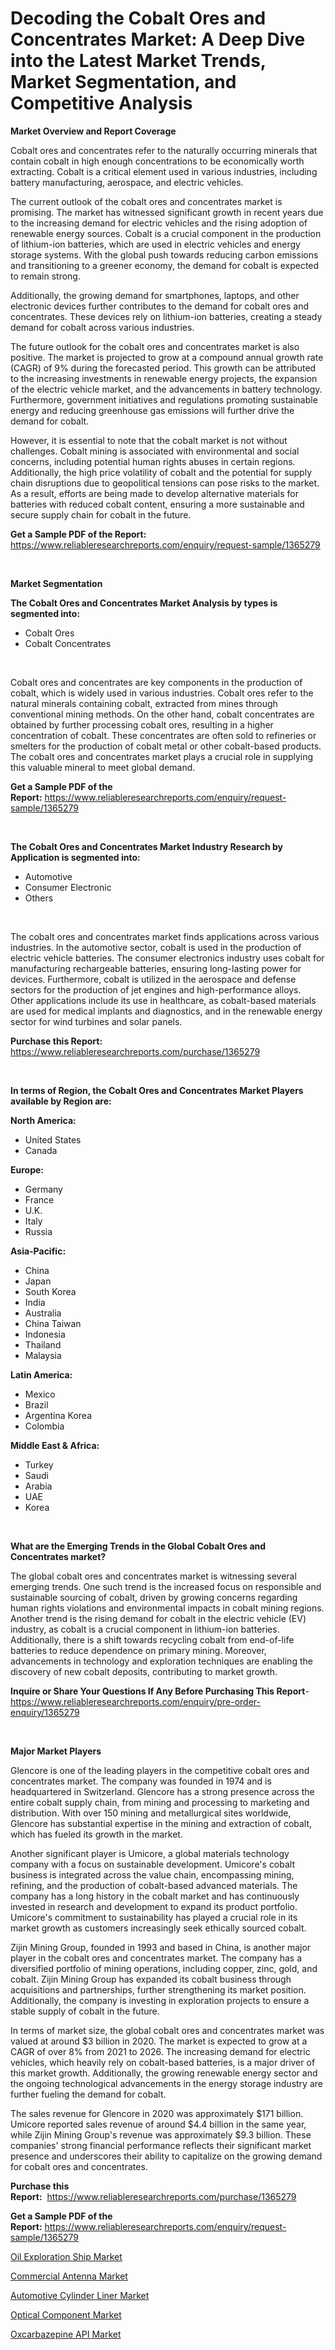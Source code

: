 <p><h1>Decoding the Cobalt Ores and Concentrates Market: A Deep Dive into the Latest Market Trends, Market Segmentation, and Competitive Analysis</h1></p><p><strong>Market Overview and Report Coverage</strong></p>
<p><p>Cobalt ores and concentrates refer to the naturally occurring minerals that contain cobalt in high enough concentrations to be economically worth extracting. Cobalt is a critical element used in various industries, including battery manufacturing, aerospace, and electric vehicles.</p><p>The current outlook of the cobalt ores and concentrates market is promising. The market has witnessed significant growth in recent years due to the increasing demand for electric vehicles and the rising adoption of renewable energy sources. Cobalt is a crucial component in the production of lithium-ion batteries, which are used in electric vehicles and energy storage systems. With the global push towards reducing carbon emissions and transitioning to a greener economy, the demand for cobalt is expected to remain strong.</p><p>Additionally, the growing demand for smartphones, laptops, and other electronic devices further contributes to the demand for cobalt ores and concentrates. These devices rely on lithium-ion batteries, creating a steady demand for cobalt across various industries.</p><p>The future outlook for the cobalt ores and concentrates market is also positive. The market is projected to grow at a compound annual growth rate (CAGR) of 9% during the forecasted period. This growth can be attributed to the increasing investments in renewable energy projects, the expansion of the electric vehicle market, and the advancements in battery technology. Furthermore, government initiatives and regulations promoting sustainable energy and reducing greenhouse gas emissions will further drive the demand for cobalt.</p><p>However, it is essential to note that the cobalt market is not without challenges. Cobalt mining is associated with environmental and social concerns, including potential human rights abuses in certain regions. Additionally, the high price volatility of cobalt and the potential for supply chain disruptions due to geopolitical tensions can pose risks to the market. As a result, efforts are being made to develop alternative materials for batteries with reduced cobalt content, ensuring a more sustainable and secure supply chain for cobalt in the future.</p></p>
<p><strong>Get a Sample PDF of the Report:</strong> <a href="https://www.reliableresearchreports.com/enquiry/request-sample/1365279">https://www.reliableresearchreports.com/enquiry/request-sample/1365279</a></p>
<p>&nbsp;</p>
<p><strong>Market Segmentation</strong></p>
<p><strong>The Cobalt Ores and Concentrates Market Analysis by types is segmented into:</strong></p>
<p><ul><li>Cobalt Ores</li><li>Cobalt Concentrates</li></ul></p>
<p>&nbsp;</p>
<p><p>Cobalt ores and concentrates are key components in the production of cobalt, which is widely used in various industries. Cobalt ores refer to the natural minerals containing cobalt, extracted from mines through conventional mining methods. On the other hand, cobalt concentrates are obtained by further processing cobalt ores, resulting in a higher concentration of cobalt. These concentrates are often sold to refineries or smelters for the production of cobalt metal or other cobalt-based products. The cobalt ores and concentrates market plays a crucial role in supplying this valuable mineral to meet global demand.</p></p>
<p><strong>Get a Sample PDF of the Report:</strong>&nbsp;<a href="https://www.reliableresearchreports.com/enquiry/request-sample/1365279">https://www.reliableresearchreports.com/enquiry/request-sample/1365279</a></p>
<p>&nbsp;</p>
<p><strong>The Cobalt Ores and Concentrates Market Industry Research by Application is segmented into:</strong></p>
<p><ul><li>Automotive</li><li>Consumer Electronic</li><li>Others</li></ul></p>
<p>&nbsp;</p>
<p><p>The cobalt ores and concentrates market finds applications across various industries. In the automotive sector, cobalt is used in the production of electric vehicle batteries. The consumer electronics industry uses cobalt for manufacturing rechargeable batteries, ensuring long-lasting power for devices. Furthermore, cobalt is utilized in the aerospace and defense sectors for the production of jet engines and high-performance alloys. Other applications include its use in healthcare, as cobalt-based materials are used for medical implants and diagnostics, and in the renewable energy sector for wind turbines and solar panels.</p></p>
<p><strong>Purchase this Report:</strong>&nbsp; <a href="https://www.reliableresearchreports.com/purchase/1365279">https://www.reliableresearchreports.com/purchase/1365279</a></p>
<p>&nbsp;</p>
<p><strong>In terms of Region, the Cobalt Ores and Concentrates Market Players available by Region are:</strong></p>
<p>
    <p> <strong> North America: </strong>
        <ul>
            <li>United States</li>
            <li>Canada</li>
        </ul>
        </p> 
    <p> <strong> Europe: </strong>
        <ul>
            <li>Germany</li>
            <li>France</li>
            <li>U.K.</li>
            <li>Italy</li>
            <li>Russia</li>
        </ul>
        </p> 
    <p> <strong> Asia-Pacific: </strong>
        <ul>
            <li>China</li>
            <li>Japan</li>
            <li>South Korea</li>
            <li>India</li>
            <li>Australia</li>
            <li>China Taiwan</li>
            <li>Indonesia</li>
            <li>Thailand</li>
            <li>Malaysia</li>
        </ul>
        </p> 
    <p> <strong> Latin America: </strong>
        <ul>
            <li>Mexico</li>
            <li>Brazil</li>
            <li>Argentina Korea</li>
            <li>Colombia</li>
        </ul>
        </p> 
    <p> <strong> Middle East & Africa: </strong>
        <ul>
            <li>Turkey</li>
            <li>Saudi</li>
            <li>Arabia</li>
            <li>UAE</li>
            <li>Korea</li>
        </ul>
    </p>
    </p>
<p>&nbsp;</p>
<p><strong>What are the Emerging Trends in the Global Cobalt Ores and Concentrates market?</strong></p>
<p><p>The global cobalt ores and concentrates market is witnessing several emerging trends. One such trend is the increased focus on responsible and sustainable sourcing of cobalt, driven by growing concerns regarding human rights violations and environmental impacts in cobalt mining regions. Another trend is the rising demand for cobalt in the electric vehicle (EV) industry, as cobalt is a crucial component in lithium-ion batteries. Additionally, there is a shift towards recycling cobalt from end-of-life batteries to reduce dependence on primary mining. Moreover, advancements in technology and exploration techniques are enabling the discovery of new cobalt deposits, contributing to market growth.</p></p>
<p><strong>Inquire or Share Your Questions If Any Before Purchasing This Report</strong>- <a href="https://www.reliableresearchreports.com/enquiry/pre-order-enquiry/1365279">https://www.reliableresearchreports.com/enquiry/pre-order-enquiry/1365279</a></p>
<p>&nbsp;</p>
<p><strong>Major Market Players</strong></p>
<p><p>Glencore is one of the leading players in the competitive cobalt ores and concentrates market. The company was founded in 1974 and is headquartered in Switzerland. Glencore has a strong presence across the entire cobalt supply chain, from mining and processing to marketing and distribution. With over 150 mining and metallurgical sites worldwide, Glencore has substantial expertise in the mining and extraction of cobalt, which has fueled its growth in the market.</p><p>Another significant player is Umicore, a global materials technology company with a focus on sustainable development. Umicore's cobalt business is integrated across the value chain, encompassing mining, refining, and the production of cobalt-based advanced materials. The company has a long history in the cobalt market and has continuously invested in research and development to expand its product portfolio. Umicore's commitment to sustainability has played a crucial role in its market growth as customers increasingly seek ethically sourced cobalt.</p><p>Zijin Mining Group, founded in 1993 and based in China, is another major player in the cobalt ores and concentrates market. The company has a diversified portfolio of mining operations, including copper, zinc, gold, and cobalt. Zijin Mining Group has expanded its cobalt business through acquisitions and partnerships, further strengthening its market position. Additionally, the company is investing in exploration projects to ensure a stable supply of cobalt in the future.</p><p>In terms of market size, the global cobalt ores and concentrates market was valued at around $3 billion in 2020. The market is expected to grow at a CAGR of over 8% from 2021 to 2026. The increasing demand for electric vehicles, which heavily rely on cobalt-based batteries, is a major driver of this market growth. Additionally, the growing renewable energy sector and the ongoing technological advancements in the energy storage industry are further fueling the demand for cobalt.</p><p>The sales revenue for Glencore in 2020 was approximately $171 billion. Umicore reported sales revenue of around $4.4 billion in the same year, while Zijin Mining Group's revenue was approximately $9.3 billion. These companies' strong financial performance reflects their significant market presence and underscores their ability to capitalize on the growing demand for cobalt ores and concentrates.</p></p>
<p><strong>Purchase this Report:</strong>&nbsp;&nbsp;<a href="https://www.reliableresearchreports.com/purchase/1365279">https://www.reliableresearchreports.com/purchase/1365279</a></p>
<p></p>
<p><strong>Get a Sample PDF of the Report:</strong>&nbsp;<a href="https://www.reliableresearchreports.com/enquiry/request-sample/1365279">https://www.reliableresearchreports.com/enquiry/request-sample/1365279</a></p>
<p><p><a href="https://medium.com/@beverlychen69/oil-exploration-ship-market-size-growth-forecast-2023-2030-c79c0e9dc194">Oil Exploration Ship Market</a></p><p><a href="https://www.linkedin.com/pulse/decoding-commercial-antenna-market-deep-dive-latest-trends-segmentation-0b0wf/">Commercial Antenna Market</a></p><p><a href="https://www.linkedin.com/pulse/automotive-cylinder-liner-market-size-growth-forecast-from-ocs4e/">Automotive Cylinder Liner Market</a></p><p><a href="https://medium.com/@bulk.cream.roll/optical-component-market-size-growth-forecast-2023-2030-03d0f8705f9a">Optical Component Market</a></p><p><a href="https://github.com/CliffMedina6/Market-Research-Report-List-1/blob/main/oxcarbazepine-api-market.md">Oxcarbazepine API Market</a></p></p>